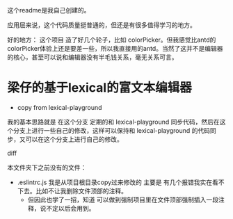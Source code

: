 这个readme是我自己创建的。

应用层来说，这个代码质量挺普通的，但还是有很多值得学习的地方。

好的地方：
这个项目 造了好几个轮子，比如 colorPicker。但我感觉比antd的colorPicker体验上还是要差一些，所以我直接用的antd。当然了这并不是编辑器的核心，甚至可以说和编辑器没有半毛钱关系，毫无关系可言。

# 梁仔的基于lexical的富文本编辑器
- copy from lexical-playground

我的基本思路就是 在这个分支 定期的和 lexical-playground 同步代码，然后在这个分支上进行一些自己的修改，这样可以保持和 lexical-playground 的代码同步，又可以在这个分支上进行自己的修改。

diff

本文件夹下之前没有的文件：
- .eslintrc.js 我是从项目根目录copy过来修改的 主要是 有几个报错我实在看不下去。比如不让我删除文件顶部的注释。
  - 但因此也学了一招，知道 可以做到强制项目里在文件顶部强制插入一段注释，说不定以后会用到。

